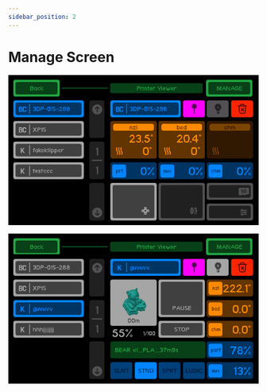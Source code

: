 ```yaml
---
sidebar_position: 2
---
```


# Manage Screen

![img alt](img/manage-idle.png)

![img alt](img/manage.png)
